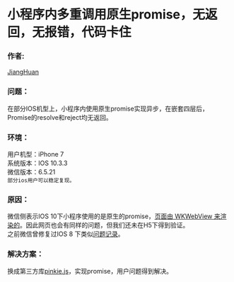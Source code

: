 # 小程序内多重调用原生promise，无返回，无报错，代码卡住

### 作者:
[JiangHuan](https://github.com/Dragon-Rider)

### 问题：
在部分IOS机型上，小程序内使用原生promise实现异步，在嵌套四层后，Promise的resolve和reject均无返回。

### 环境：
用户机型：iPhone 7  
系统版本：IOS 10.3.3  
微信版本：6.5.21  
`部分ios用户可以稳定复现。`  

### 原因：
微信侧表示IOS 10下小程序使用的是原生的promise，[页面由 WKWebView 来渲染的](https://mp.weixin.qq.com/debug/wxadoc/dev/devtools/details.html)。因此网页也会有同样的问题，但我们还未在H5下得到验证。  
之前微信曾修复过IOS 8 下类似[问题记录](https://mp.weixin.qq.com/debug/wxadoc/dev/devtools/uplog.html)。

### 解决方案：
换成第三方库[pinkie.js](https://github.com/floatdrop/pinkie/blob/master/index.js)，实现promise，用户问题得到解决。

<!--
## 风险：
  1. pinkie里的promise是使用setTimeout实现的，比原生的promise要慢。 
-->
